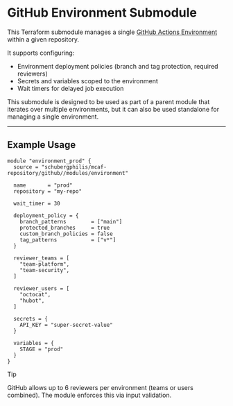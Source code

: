 # GitHub Environment Submodule

This Terraform submodule manages a single [GitHub Actions Environment](https://docs.github.com/en/actions/deployment/targeting-different-environments/using-environments-for-deployment) within a given repository.

It supports configuring:

- Environment deployment policies (branch and tag protection, required reviewers)
- Secrets and variables scoped to the environment
- Wait timers for delayed job execution

This submodule is designed to be used as part of a parent module that iterates over multiple environments, but it can also be used standalone for managing a single environment.

---

## Example Usage

```hcl
module "environment_prod" {
  source = "schubergphilis/mcaf-repository/github//modules/environment"

  name       = "prod"
  repository = "my-repo"

  wait_timer = 30

  deployment_policy = {
    branch_patterns        = ["main"]
    protected_branches     = true
    custom_branch_policies = false
    tag_patterns           = ["v*"]
  }

  reviewer_teams = [
    "team-platform",
    "team-security",
  ]

  reviewer_users = [
    "octocat",
    "hubot",
  ]

  secrets = {
    API_KEY = "super-secret-value"
  }

  variables = {
    STAGE = "prod"
  }
}
```

> [!TIP]
> GitHub allows up to 6 reviewers per environment (teams or users combined). The module enforces this via input validation.
